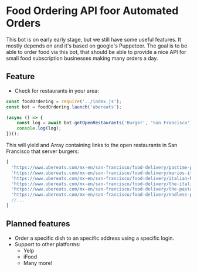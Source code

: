 # Food Ordering API foor Automated Orders

This bot is on early early stage, but we still have some useful features. It mostly depends on and it's based on google's Puppeteer. The goal is to be able to order food via this bot, that should be able to provide a nice API for small food subscription businesses making many orders a day.

## Feature

- Check for restaurants in your area:

```javascript
const foodOrdering = require('../index.js');
const bot = foodOrdering.launch('ubereats');

(async () => {
    const log = await bot.getOpenRestaurants('Burger', 'San Francisco');
    console.log(log);
})();
```

This will yield and Array containing links to the open restaurants in San Francisco
that server burgers:

```javascript
[
  'https://www.ubereats.com/mx-en/san-francisco/food-delivery/pastime-pastas/tJ_Il4p_QBKXZsyNuGNCoQ',
  'https://www.ubereats.com/mx-en/san-francisco/food-delivery/marios-italian-ristorante/l2HPox1aRhOXOcKI1weR7g',
  'https://www.ubereats.com/mx-en/san-francisco/food-delivery/italian-homemade-company-marina/KBcg9DAaT_uyDYDzN98C3w',
  'https://www.ubereats.com/mx-en/san-francisco/food-delivery/the-italian-homemade-company-hayes-valley/xlI1U2FaRX-XNZROZkP4sg',
  'https://www.ubereats.com/mx-en/san-francisco/food-delivery/the-pasta/Bb72lnM5Rh-LphjWF70fPQ',
  'https://www.ubereats.com/mx-en/san-francisco/food-delivery/endless-pastabilities/gx3QdycyR-C-fi4ksPcHlw',
  //...
]
```

## Planned features

* Order a specific dish to an specific address using a specific login.
* Support to other platforms:
    * Yelp
    * iFood
    * Many more!